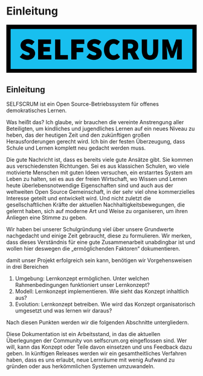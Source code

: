 # Einleitung

![](.gitbook/assets/selfscrum-label.png)

## Einleitung

SELFSCRUM ist ein Open Source-Betriebssystem für offenes demokratisches Lernen.

Was heißt das? Ich glaube, wir brauchen die vereinte Anstrengung aller Beteiligten, um kindliches und jugendliches Lernen auf ein neues Niveau zu heben, das der heutigen Zeit und den zukünftigen großen Herausforderungen gerecht wird. Ich bin der festen Überzeugung, dass Schule und Lernen komplett neu gedacht werden muss.

Die gute Nachricht ist, dass es bereits viele gute Ansätze gibt. Sie kommen aus verschiedensten Richtungen. Sei es aus klassichen Schulen, wo viele motivierte Menschen mit guten Ideen versuchen, ein erstarrtes System am Leben zu halten, sei es aus der freien Wirtschaft, wo Wissen und Lernen heute überlebensnotwendige Eigenschaften sind und auch aus der weltweiten Open Source Gemeinschaft, in der sehr viel ohne kommerzielles Interesse geteilt und entwickelt wird. Und nicht zuletzt die gesellschaftlichen Kräfte der aktuellen Nachhaltigkeitsbewegungen, die gelernt haben, sich auf moderne Art und Weise zu organiseren, um ihren Anliegen eine Stimme zu geben.

Wir haben bei unserer Schulgründung viel über unsere Grundwerte nachgedacht und einige Zeit gebraucht, diese zu formulieren. Wir merken, dass dieses Verständnis für eine gute Zusammenarbeit unabdingbar ist und wollen hier deswegen die „ermöglichenden Faktoren“ dokumentieren.

damit unser Projekt erfolgreich sein kann, benötigen wir Vorgehensweisen in drei Bereichen

1. Umgebung: Lernkonzept ermöglichen. Unter welchen Rahmenbedingungen funktioniert unser Lernkonzept?
2. Modell: Lernkonzept implementieren. Wie sieht das Konzept inhaltlich aus?
3. Evolution: Lernkonzept betreiben. Wie wird das Konzept organisatorisch umgesetzt und was lernen wir daraus?

Nach diesen Punkten werden wir die folgenden Abschnitte untergliedern.

Diese Dokumentation ist ein Arbeitsstand, in das die aktuellen Überlegungen der Community von selfscrum.org eingeflossen sind. Wer will, kann das Konzept oder Teile davon einsetzen und uns Feedback dazu geben. In künftigen Releases werden wir ein gesamtheitliches Verfahren haben, dass es uns erlaubt, neue Lernräume mit wenig Aufwand zu gründen oder aus herkömmlichen Systemen umzuwandeln.

